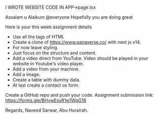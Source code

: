 
I WROTE WEBSITE CODE IN 
APP->page.tsx



Assalam u Alaikum @everyone 
Hopefully you are doing great

Here is your this week assignment details
 - Use all the tags of HTML
 - Create a clone of https://www.panaverse.co/ with next js v14.
 - For now leave styling.
 - Just focus on the structure and content.
 - Add a video direct from YouTube. Video should be played in your website in Youtube's video player.
 - Add a video from your machine.
 - Add a image.
 - Create a table with dummy data.
 - At last create a contact us form.

Create a GitHub repo and push your code. Assignment submission link: https://forms.gle/BHvwEsyR1ei1WqG18

Regards,
Naveed Sarwar, Abu Hurairah.